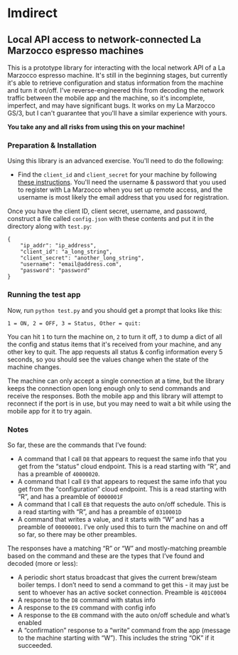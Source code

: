 # lmdirect
## Local API access to network-connected La Marzocco espresso machines

This is a prototype library for interacting with the local network API of a La Marzocco espresso machine.  It's still in the beginning stages, but currently it's able to retrieve configuration and status information from the machine and turn it on/off.  I've reverse-engineered this from decoding the network traffic between the mobile app and the machine, so it's incomplete, imperfect, and may have significant bugs.  It works on my La Marzocco GS/3, but I can't guarantee that you'll have a similar experience with yours.

**You take any and all risks from using this on your machine!**

### Preparation & Installation

Using this library is an advanced exercise.  You'll need to do the following:
* Find the `client_id` and `client_secret` for your machine by following [these instructions](https://github.com/rccoleman/lmdirect/blob/master/Credentials.md).  You'll need the username & password that you used to register with La Marzocco when you set up remote access, and the username is most likely the email address that you used for registration.

Once you have the client ID, client secret, username, and passowrd, construct a file called `config.json` with these contents and put it in the directory along with `test.py`:

```
{
    "ip_addr": "ip_address",
    "client_id": "a_long_string",
    "client_secret": "another_long_string",
    "username": "email@address.com",
    "password": "password"
}
```

### Running the test app

Now, run `python test.py` and you should get a prompt that looks like this:

`1 = ON, 2 = OFF, 3 = Status, Other = quit:`

You can hit `1` to turn the machine on, `2` to turn it off, `3` to dump a dict of all the config and status items that it's received from your machine, and any other key to quit.  The app requests all status & config information every 5 seconds, so you should see the values change when the state of the machine changes.

The machine can only accept a single connection at a time, but the library keeps the connection open long enough only to send commands and receive the responses.  Both the mobile app and this library will attempt to reconnect if the port is in use, but you may need to wait a bit while using the mobile app for it to try again.

### Notes

So far, these are the commands that I’ve found:

* A command that I call `D8` that appears to request the same info that you get from the “status” cloud endpoint. This is a read starting with “R”, and has a preamble of `40000020`.
* A command that I call `E9` that appears to request the same info that you get from the “configuration” cloud endpoint. This is a read starting with “R”, and has a preamble of `0000001F`
* A command that I call `EB` that requests the auto on/off schedule. This is a read starting with “R”, and has a preamble of `0310001D`
* A command that writes a value, and it starts with “W” and has a preamble of `00000001`. I’ve only used this to turn the machine on and off so far, so there may be other preambles.

The responses have a matching “R” or “W” and mostly-matching preamble based on the command and these are the types that I’ve found and decoded (more or less):

* A periodic short status broadcast that gives the current brew/steam boiler temps. I don’t need to send a command to get this - it may just be sent to whoever has an active socket connection. Preamble is `401C0004`
* A response to the `D8` command with status info
* A response to the `E9` command with config info
* A response to the `EB` command with the auto on/off schedule and what’s enabled
* A “confirmation” response to a “write” command from the app (message to the machine starting with “W”). This includes the string “OK” if it succeeded.
